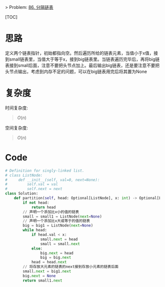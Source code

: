  

\> Problem: [86. 分隔链表](https://leetcode.cn/problems/partition-list/description/)



[TOC]

# 思路

定义两个链表指针，初始都指向空。然后遍历所给的链表元素，当值小于x值，接到small链表里，当值大于等于x，接到big链表里。当链表遍历完毕后，再将big链表接到small后面，注意不要把头节点加上。最后输出big链表，还是要注意不要把头节点输出，考虑到内存不足的问题，可以在big链表用完后将其置为None 

# 复杂度

时间复杂度:

> $O(n)$

 

空间复杂度:

> $O(n)$

# Code

```python
# Definition for singly-linked list.
# class ListNode:
#     def __init__(self, val=0, next=None):
#         self.val = val
#         self.next = next
class Solution:
    def partition(self, head: Optional[ListNode], x: int) -> Optional[ListNode]:
        if not head:
            return head
        // 声明一个添加比x小的值的链表
        small = small1 = ListNode(next=None)
        // 声明一个添加比x大或等于的值的链表
        big = big1 = ListNode(next=None)
        while head:
            if head.val < x:
                small.next = head
                small = small.next
            else:
                big.next = head
                big = big.next
            head = head.next
        // 将存放大元素的链表的next接到存放小元素的链表后面
        small.next = big1.next
        big.next = None
        return small1.next
```


